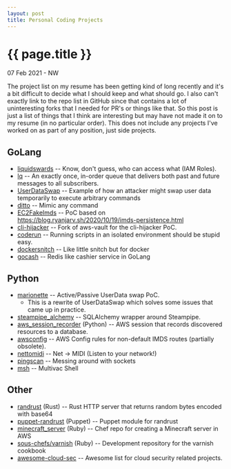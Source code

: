 ```yaml
---
layout: post
title: Personal Coding Projects
---
```


{{ page.title }}
================

<p class="meta">07 Feb 2021 - NW</p>

The project list on my resume has been getting kind of long recently and it's a bit difficult to decide
what I should keep and what should go. I also can't exactly link to the repo list in GitHub since
that contains a lot of uninteresting forks that I needed for PR's or things like that. So this post is
just a list of things that I think are interesting but may have not made it on to my resume (in no
particular order). This does not include any projects I've worked on as part of any position, just
side projects.

## GoLang

* [liquidswards](https://github.com/RyanJarv/liquidswards) -- Know, don't guess, who can access what (IAM Roles).
* [lq](https://github.com/RyanJarv/lq) -- An exactly once, in-order queue that delivers both past and future messages to all subscribers.
* [UserDataSwap](https://github.com/RyanJarv/UserDataSwap) -- Example of how an attacker might swap user data temporarily to execute arbitrary commands
* [ditto](https://github.com/RyanJarv/ditto) -- Mimic any command
* [EC2FakeImds](https://github.com/RyanJarv/EC2FakeImds) -- PoC based on https://blog.ryanjarv.sh/2020/10/19/imds-persistence.html
* [cli-hijacker](https://github.com/RyanJarv/cli-hijacker) -- Fork of aws-vault for the cli-hijacker PoC.
* [coderun](https://github.com/RyanJarv/coderun) -- Running scripts in an isolated environment should be stupid easy.
* [dockersnitch](https://github.com/RyanJarv/dockersnitch) -- Like little snitch but for docker
* [gocash](https://github.com/RyanJarv/gocash) -- Redis like cashier service in GoLang

## Python
* [marionette](https://github.com/RyanJarv/marionette) -- Active/Passive UserData swap PoC.
  * This is a rewrite of UserDataSwap which solves some issues that came up in practice.
* [steampipe_alchemy](https://github.com/RyanJarv/steampipe_alchemy) -- SQLAlchemy wrapper around Steampipe.
* [aws_session_recorder](https://github.com/RyanJarv/aws_session_recorder) (Python) -- AWS session that records discovered resources to a database.
* [awsconfig](https://github.com/RyanJarv/awsconfig) -- AWS Config rules for non-default IMDS routes (partially obsolete).
* [nettomidi](https://github.com/RyanJarv/nettomidi) -- Net -> MIDI (Listen to your network!)
* [pingscan](https://github.com/RyanJarv/pingscan/blob/master/pingscan.py) -- Messing around with sockets
* [msh](https://github.com/RyanJarv/msh) -- Multivac Shell

## Other
* [randrust](https://github.com/RyanJarv/randrust) (Rust) -- Rust HTTP server that returns random bytes encoded with base64
* [puppet-randrust](https://github.com/RyanJarv/puppet-randrust) (Puppet) -- Puppet module for randrust
* [minecraft_server](https://github.com/RyanJarv/minecraft_server) (Ruby) -- Chef repo for creating a Minecraft server in AWS
* [sous-chefs/varnish](https://github.com/sous-chefs/varnish) (Ruby) -- Development repository for the varnish cookbook
* [awesome-cloud-sec](https://github.com/RyanJarv/awesome-cloud-sec) -- Awesome list for cloud security related projects.





